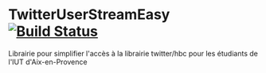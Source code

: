 TwitterUserStreamEasy [![Build Status](https://travis-ci.org/IUTInfoAix/TwitterUserStreamEasy.png?branch=master)](https://travis-ci.org/IUTInfoAix/TwitterUserStreamEasy)
=====================

Librairie pour simplifier l'accès à la librairie  twitter/hbc pour les étudiants de l'IUT d'Aix-en-Provence
